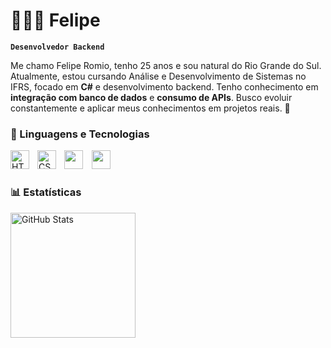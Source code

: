 # 👩🏻‍💻 Felipe

**`Desenvolvedor Backend`**

Me chamo Felipe Romio, tenho 25 anos e sou natural do Rio Grande do Sul. Atualmente, estou cursando Análise e Desenvolvimento de Sistemas no IFRS, focado em **C#** e desenvolvimento backend. Tenho conhecimento em **integração com banco de dados** e **consumo de APIs**. Busco evoluir constantemente e aplicar meus conhecimentos em projetos reais. 🚀



### 🤖 Linguagens e Tecnologias

<img 
    align="left" 
    alt="HTML"
    title="HTML" 
    width="30px" 
    style="padding-right: 10px;" 
    src="https://cdn.jsdelivr.net/gh/devicons/devicon@latest/icons/html5/html5-original.svg" 
/>
<img 
    align="left" 
    alt="CSS" 
    title="CSS"
    width="30px" 
    style="padding-right: 10px;" 
    src="https://cdn.jsdelivr.net/gh/devicons/devicon@latest/icons/css3/css3-original.svg" 
/>
<img 
  src="https://cdn.jsdelivr.net/gh/devicons/devicon@latest/icons/csharp/csharp-original.svg" 
  width="30px" 
  style="padding-right: 10px;" 
/> 
<img 
    src="https://cdn.jsdelivr.net/gh/devicons/devicon@latest/icons/mysql/mysql-original.svg" 
    width="30px" 
    style="padding-right: 10px;" 
/>  

### 📊 Estatísticas

<p>
  <img 
    align="left" 
    alt="GitHub Stats" 
    height="200" 
    style="padding-right: 10px;" 
    src="https://github-readme-stats.vercel.app/api?username=feliperomio&show_icons=true&theme=tokyonight&include_all_commits=true&locale=pt-br" 
  />

